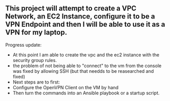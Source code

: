 ## This project will attempt to create a VPC Network, an EC2 Instance, configure it to be a VPN Endpoint and then I will be able to use it as a VPN for my laptop.

Progress update: 
 - At this point I am able to create the vpc and the ec2 instance with the security group rules. 
 - the problem of not being able to "connect" to the vm from the console was fixed by allowing SSH (but that needds to be reasearched and fixed)
 - Next steps are to first:
 - Configure the OpenVPN Client on the VM by hand
 - Then turn the commands into an Ansible playbook or a startup script.
